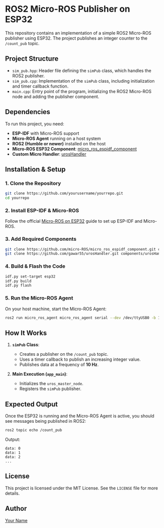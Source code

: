 # ROS2 Micro-ROS Publisher on ESP32

This repository contains an implementation of a simple ROS2 Micro-ROS publisher using ESP32. The project publishes an integer counter to the `/count_pub` topic.

## Project Structure

- `sim_pub.hpp`: Header file defining the `simPub` class, which handles the ROS2 publisher.
- `sim_pub.cpp`: Implementation of the `simPub` class, including initialization and timer callback function.
- `main.cpp`: Entry point of the program, initializing the ROS2 Micro-ROS node and adding the publisher component.

## Dependencies

To run this project, you need:
- **ESP-IDF** with Micro-ROS support
- **Micro-ROS Agent** running on a host system
- **ROS2 (Humble or newer)** installed on the host
- **Micro-ROS ESP32 Component**: [micro_ros_espidf_component](https://github.com/micro-ROS/micro_ros_espidf_component.git)
- **Custom Micro Handler**: [urosHandler](https://github.com/gawar55/urosHandler.git)

## Installation & Setup

### 1. Clone the Repository
```sh
git clone https://github.com/yourusername/yourrepo.git
cd yourrepo
```

### 2. Install ESP-IDF & Micro-ROS
Follow the official [Micro-ROS on ESP32](https://micro.ros.org/docs/tutorials/core/first_application_esp32/) guide to set up ESP-IDF and Micro-ROS.

### 3. Add Required Components
```sh
git clone https://github.com/micro-ROS/micro_ros_espidf_component.git components/micro_ros_espidf_component
git clone https://github.com/gawar55/urosHandler.git components/urosHandler
```

### 4. Build & Flash the Code
```sh
idf.py set-target esp32
idf.py build
idf.py flash
```

### 5. Run the Micro-ROS Agent
On your host machine, start the Micro-ROS Agent:
```sh
ros2 run micro_ros_agent micro_ros_agent serial --dev /dev/ttyUSB0 -b 115200
```

## How It Works

1. **`simPub` Class**:
   - Creates a publisher on the `/count_pub` topic.
   - Uses a timer callback to publish an increasing integer value.
   - Publishes data at a frequency of **10 Hz**.

2. **Main Execution (`app_main`)**:
   - Initializes the `uros_master_node`.
   - Registers the `simPub` publisher.

## Expected Output
Once the ESP32 is running and the Micro-ROS Agent is active, you should see messages being published in ROS2:
```sh
ros2 topic echo /count_pub
```
Output:
```
data: 0
data: 1
data: 2
...
```

## License
This project is licensed under the MIT License. See the `LICENSE` file for more details.

## Author
[Your Name](https://github.com/yourusername)


